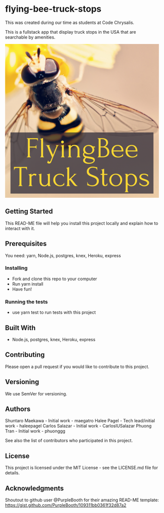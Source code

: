 # flying-bee-truck-stops

This was created during our time as students at Code Chrysalis.

This is a fullstack app that display truck stops in the USA that are searchable by amenities.

![FlyingBee Truck Stops Logo](/img/flyingBeeTruckStops.png)

## Getting Started

This READ-ME file will help you install this project locally and explain how to interact with it.

## Prerequisites

You need: yarn, Node.js, postgres, knex, Heroku, express

### Installing

- Fork and clone this repo to your computer
- Run yarn install
- Have fun!

### Running the tests

- use yarn test to run tests with this project

## Built With

- Node.js, postgres, knex, Heroku, express

## Contributing

Please open a pull request if you would like to contribute to this project.

## Versioning

We use SemVer for versioning.

## Authors

Shuntaro Maekawa - Initial work - maegatro
Halee Pagel - Tech lead/initial work - haleepagel
Carlos Salazar - Initial work - CarlosIUSalazar
Phuong Tran - Initial work - phuonggg

See also the list of contributors who participated in this project.

## License

This project is licensed under the MIT License - see the LICENSE.md file for details.

## Acknowledgments

Shoutout to github user @PurpleBooth for their amazing READ-ME template: <https://gist.github.com/PurpleBooth/109311bb0361f32d87a2>

